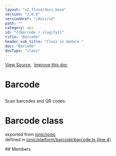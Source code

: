 ```yaml
---
layout: "v2_fluid/docs_base"
version: "2.0.0"
versionHref: "/docs/v2"
path: ""
category: api
id: "{{Barcode | slugify}}"
title: "Barcode"
header_sub_title: "Class in module "
doc: "Barcode"
docType: "class"
---
```



<div class="improve-docs">
  <a href='http://github.com/driftyco/ionic2/tree/master/ionic/platform/barcode/barcode.ts#L3'>
    View Source
  </a>
  &nbsp;
  <a href='http://github.com/driftyco/ionic2/edit/master/ionic/platform/barcode/barcode.ts#L3'>
    Improve this doc
  </a>
</div>




<h1 class="api-title">

  Barcode



</h1>





<p>Scan barcodes and QR codes.</p>


<h1 class="class export">Barcode <span class="type">class</span></h1>
<p class="module">exported from <a href='undefined'>ionic/ionic</a><br/>
defined in <a href="https://github.com/driftyco/ionic2/tree/master/ionic/platform/barcode/barcode.ts#L4-L89">ionic/platform/barcode/barcode.ts (line 4)</a>
</p>
## Members

